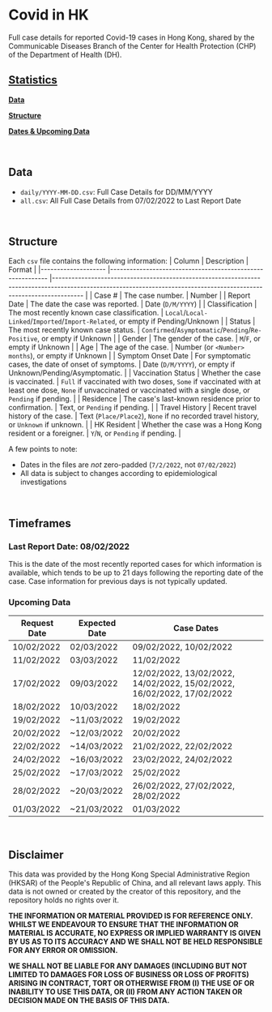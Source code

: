 # Covid in HK
Full case details for reported Covid-19 cases in Hong Kong, shared by the Communicable Diseases Branch of the Center for Health Protection (CHP) of the Department of Health (DH).

## [Statistics](STATISTICS.md)

**[Data](#data)**

**[Structure](#structure)**

**[Dates & Upcoming Data](#timeframes)**

<br>

## Data

- `daily/YYYY-MM-DD.csv`: Full Case Details for DD/MM/YYYY
- `all.csv`: All Full Case Details from 07/02/2022 to Last Report Date

<br>

## Structure

Each `csv` file contains the following information:
| Column             	| Description                                               	| Format                                                                                                                                                              	|
|--------------------	|-----------------------------------------------------------	|---------------------------------------------------------------------------------------------------------------------------------------------------------------------	|
| Case #             	| The case number.                                          	| Number                                                                                                                                                              	|
| Report Date        	| The date the case was reported.                           	| Date (`D/M/YYYY`)                                                                                                                                                   	|
| Classification     	| The most recently known case classification.              	| `Local`/`Local-Linked`/`Imported`/`Import-Related`, or empty if Pending/Unknown                                                                                     	|
| Status             	| The most recently known case status.                      	| `Confirmed`/`Asymptomatic`/`Pending`/`Re-Positive`, or empty if Unknown                                                                                             	|
| Gender             	| The gender of the case.                                   	| `M`/`F`, or empty if Unknown                                                                                                                                        	|
| Age                	| The age of the case.                                      	| Number (or `<Number> months`), or empty if Unknown                                                                                                                  	|
| Symptom Onset Date 	| For symptomatic cases, the date of onset of symptoms.     	| Date (`D/M/YYYY`), or empty if Unknown/Pending/Asymptomatic.                                                                                                        	|
| Vaccination Status 	| Whether the case is vaccinated.                           	| `Full` if vaccinated with two doses, `Some` if vaccinated with at least one dose, `None` if unvaccinated or vaccinated with a single dose, or `Pending` if pending. 	|
| Residence          	| The case's last-known residence prior to confirmation.    	| Text, or `Pending` if pending.                                                                                                                                      	|
| Travel History     	| Recent travel history of the case.                        	| Text (`Place/Place2`), `None` if no recorded travel history, or `Unknown` if unknown.                                                                               	|
| HK Resident        	| Whether the case was a Hong Kong resident or a foreigner. 	| `Y`/`N`, or `Pending` if pending.                                                                                                                                   	|

A few points to note:
- Dates in the files are _not_ zero-padded (`7/2/2022`, not `07/02/2022`)
- All data is subject to changes according to epidemiological investigations

<br>

## Timeframes

### Last Report Date: 08/02/2022

This is the date of the most recently reported cases for which information is available, which tends to be up to 21 days following the reporting date of the case. Case information for previous days is not typically updated.

### Upcoming Data

| Request Date 	| Expected Date 	| Case Dates                                                             	|
|--------------	|---------------	|------------------------------------------------------------------------	|
| 10/02/2022   	| 02/03/2022    	| 09/02/2022, 10/02/2022                                                 	|
| 11/02/2022   	| 03/03/2022    	| 11/02/2022                                                             	|
| 17/02/2022   	| 09/03/2022    	| 12/02/2022, 13/02/2022, 14/02/2022, 15/02/2022, 16/02/2022, 17/02/2022 	|
| 18/02/2022   	| 10/03/2022    	| 18/02/2022                                                             	|
| 19/02/2022   	| ~11/03/2022    	| 19/02/2022                                                             	|
| 20/02/2022   	| ~12/03/2022   	| 20/02/2022                                                             	|
| 22/02/2022   	| ~14/03/2022   	| 21/02/2022, 22/02/2022                                                 	|
| 24/02/2022   	| ~16/03/2022   	| 23/02/2022, 24/02/2022                                                 	|
| 25/02/2022   	| ~17/03/2022   	| 25/02/2022                                                             	|
| 28/02/2022   	| ~20/03/2022   	| 26/02/2022, 27/02/2022, 28/02/2022                                     	|
| 01/03/2022   	| ~21/03/2022   	| 01/03/2022                                                            	|

<br>

## Disclaimer

This data was provided by the Hong Kong Special Administrative Region (HKSAR) of the People's Republic of China, and all relevant laws apply. This data is not owned or created by the creator of this repository, and the repository holds no rights over it.

**THE INFORMATION OR MATERIAL PROVIDED IS FOR REFERENCE ONLY. WHILST WE ENDEAVOUR TO ENSURE THAT THE INFORMATION OR MATERIAL IS ACCURATE, NO EXPRESS OR IMPLIED WARRANTY IS GIVEN BY US AS TO ITS ACCURACY AND WE SHALL NOT BE HELD RESPONSIBLE FOR ANY ERROR OR OMISSION.**

**WE SHALL NOT BE LIABLE FOR ANY DAMAGES (INCLUDING BUT NOT LIMITED TO DAMAGES FOR LOSS OF BUSINESS OR LOSS OF PROFITS) ARISING IN CONTRACT, TORT OR OTHERWISE FROM (I) THE USE OF OR INABILITY TO USE THIS DATA, OR (II) FROM ANY ACTION TAKEN OR DECISION MADE ON THE BASIS OF THIS DATA.**
